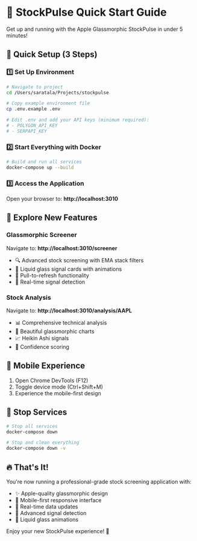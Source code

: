 # 🚀 StockPulse Quick Start Guide

Get up and running with the Apple Glassmorphic StockPulse in under 5 minutes!

## 🎯 Quick Setup (3 Steps)

### 1️⃣ Set Up Environment
```bash
# Navigate to project
cd /Users/saratala/Projects/stockpulse

# Copy example environment file
cp .env.example .env

# Edit .env and add your API keys (minimum required):
# - POLYGON_API_KEY
# - SERPAPI_KEY
```

### 2️⃣ Start Everything with Docker
```bash
# Build and run all services
docker-compose up --build
```

### 3️⃣ Access the Application
Open your browser to: **http://localhost:3010**

## 🎨 Explore New Features

### Glassmorphic Screener
Navigate to: **http://localhost:3010/screener**
- 🔍 Advanced stock screening with EMA stack filters
- 💎 Liquid glass signal cards with animations
- 📱 Pull-to-refresh functionality
- 🎯 Real-time signal detection

### Stock Analysis
Navigate to: **http://localhost:3010/analysis/AAPL**
- 📊 Comprehensive technical analysis
- 🎨 Beautiful glassmorphic charts
- 📈 Heikin Ashi signals
- 🔔 Confidence scoring

## 📱 Mobile Experience

1. Open Chrome DevTools (F12)
2. Toggle device mode (Ctrl+Shift+M)
3. Experience the mobile-first design

## 🛑 Stop Services
```bash
# Stop all services
docker-compose down

# Stop and clean everything
docker-compose down -v
```

## 🔥 That's It!

You're now running a professional-grade stock screening application with:
- ✨ Apple-quality glassmorphic design
- 📱 Mobile-first responsive interface
- 🚀 Real-time data updates
- 🎯 Advanced signal detection
- 💎 Liquid glass animations

Enjoy your new StockPulse experience! 🎉